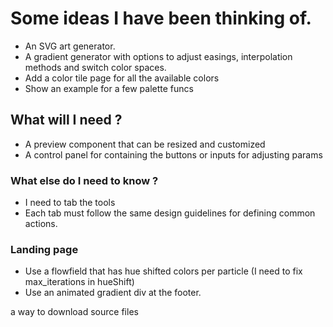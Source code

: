 # Some ideas I have been thinking of.

- An SVG art generator.
- A gradient generator with options to adjust easings, interpolation methods and switch color spaces.
- Add a color tile page for all the available colors
- Show an example for a few palette funcs

## What will I need ?

- A preview component that can be resized and customized
- A control panel for containing the buttons or inputs for adjusting params

### What else do I need to know ?

- I need to tab the tools 
- Each tab must follow the same design guidelines for defining common actions.

### Landing page 
- Use a flowfield that has hue shifted colors per particle (I need to fix max_iterations in hueShift)
- Use an animated gradient div at the footer.

a way to download source files